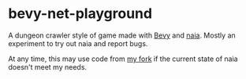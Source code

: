 # bevy-net-playground
A dungeon crawler style of game made with [Bevy](https://bevyengine.org) and [naia](https://github.com/naia-lib/naia). Mostly an experiment to try out naia and report bugs.

At any time, this may use code from [my fork](https://github.com/Veritius/naia-changes) if the current state of naia doesn't meet my needs.